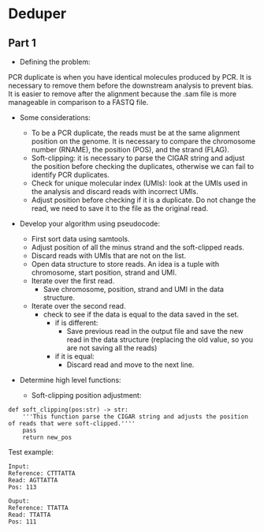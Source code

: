 # Deduper
## Part 1
- Defining the problem:

PCR duplicate is when you have identical molecules produced by PCR. It is necessary to remove them before the downstream analysis to prevent bias. It is easier to remove after the alignment because the .sam file is more manageable in comparison to a FASTQ file. 

- Some considerations: 
    - To be a PCR duplicate, the reads must be at the same alignment position on the genome. It is necessary to compare the chromosome number (RNAME), the position (POS), and the strand (FLAG). 
    - Soft-clipping: it is necessary to parse the CIGAR string and adjust the position before checking the duplicates, otherwise we can fail to identify PCR duplicates.
    - Check for unique molecular index (UMIs): look at the UMIs used in the analysis and discard reads with incorrect UMIs.
    - Adjust position before checking if it is a duplicate. Do not change the read, we need to save it to the file as the original read.


- Develop your algorithm using pseudocode:

    - First sort data using samtools.
    - Adjust position of all the minus strand and the soft-clipped reads.
    - Discard reads with UMIs that are not on the list.
    - Open data structure to store reads. An idea is a tuple with chromosome, start position, strand and UMI. 
    - Iterate over the first read. 
        - Save chromosome, position, strand and UMI in the data structure.
    - Iterate over the second read. 
        - check to see if the data is equal to the data saved in the set. 
            - if is different:
                - Save previous read in the output file and save the new read in the data structure (replacing the old value, so you are not saving all the reads)
            - if it is equal:
                - Discard read and move to the next line.

- Determine high level functions: 

    - Soft-clipping position adjustment:
```
def soft_clipping(pos:str) -> str:
    '''This function parse the CIGAR string and adjusts the position of reads that were soft-clipped.''''
    pass
    return new_pos
```
Test example:

```
Input: 
Reference: CTTTATTA
Read: AGTTATTA
Pos: 113

Ouput:
Reference: TTATTA
Read: TTATTA
Pos: 111
```
